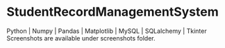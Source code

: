 # StudentRecordManagementSystem
Python | Numpy | Pandas | Matplotlib | MySQL | SQLalchemy | Tkinter
Screenshots are available under screenshots folder.
